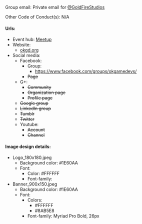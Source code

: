 Group email: Private email for [@GoldFireStudios](https://twitter.com/GoldFireStudios)

Other Code of Conduct(s): N/A

#### Urls:
  - Event hub: [Meetup](http://www.meetup.com/Oklahoma-Game-Developers/)
  - Website:
    - [okgd.org](http://okgd.org)
  - Social media:
    - Facebook:
      - Group:
        - https://www.facebook.com/groups/okgamedevs/
      - ~~Page~~
    - G+:
      - ~~Community~~
      - ~~Organization page~~
      - ~~Profile page~~
    - ~~Google group~~
    - ~~LinkedIn group~~
    - ~~Tumblr~~
    - ~~Twitter~~
    - Youtube:
      - ~~Account~~
      - ~~Channel~~

#### Image design details:
- Logo_180x180.jpeg
  - Background color: #1E60AA
  - Font:
    - Color: #FFFFFF
    - Font-family:
- Banner_900x150.jpeg
  - Background color: #1E60AA
  - Font:
    - Colors:
      - #FFFFFF
      - #8AB5E8
    - Font-family: Myriad Pro Bold, 26px
